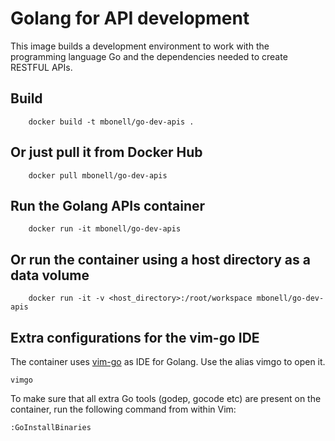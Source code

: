 Golang for API development
==========

This image builds a development environment to work with the programming language Go and the dependencies needed to create RESTFUL APIs.

Build
-----
```
    docker build -t mbonell/go-dev-apis .
```

Or just pull it from Docker Hub
------------------------------
```
    docker pull mbonell/go-dev-apis
```

Run the Golang APIs container
----------------------------
```
    docker run -it mbonell/go-dev-apis
```

Or run the container using a host directory as a data volume
----------------------------
```
    docker run -it -v <host_directory>:/root/workspace mbonell/go-dev-apis
```

Extra configurations for the vim-go IDE
----------------------------
The container uses [vim-go](https://github.com/farazdagi/vim-go-ide) as IDE for Golang. Use the alias vimgo to open it.
```
vimgo
```

To make sure that all extra Go tools (godep, gocode etc) are present on the container,  run the following command from within Vim:
```
:GoInstallBinaries
```
